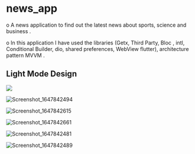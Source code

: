 # news_app

o A news application to find out the latest news about sports, science and business .

o In this application I have used the libraries (Getx, Third Party, Bloc , intl,
Conditional Builder, dio, shared preferences, WebView flutter), architecture pattern
MVVM .

## Light Mode Design 

<img src ="https://user-images.githubusercontent.com/55663920/159212935-b57a1632-542d-4763-b9b6-f4c432d1662e.png">

![Screenshot_1647842494](https://user-images.githubusercontent.com/55663920/159212935-b57a1632-542d-4763-b9b6-f4c432d1662e.png)

![Screenshot_1647842615](https://user-images.githubusercontent.com/55663920/159212945-be2f7d86-7b6e-48fe-b6bd-eb0a0a53461f.png)

![Screenshot_1647842661](https://user-images.githubusercontent.com/55663920/159212947-7d50f82d-6991-4e3c-b01e-55616028e210.png)

![Screenshot_1647842481](https://user-images.githubusercontent.com/55663920/159212952-f6520ae7-624a-4b6c-a640-a4943bc4feaa.png)

![Screenshot_1647842489](https://user-images.githubusercontent.com/55663920/159212958-25ebed5e-2104-4bb6-9cdc-bdd177a674e7.png)


<!-- ## Getting Started

This project is a starting point for a Flutter application.

A few resources to get you started if this is your first Flutter project:

- [Lab: Write your first Flutter app](https://flutter.dev/docs/get-started/codelab)
- [Cookbook: Useful Flutter samples](https://flutter.dev/docs/cookbook)

For help getting started with Flutter, view our
[online documentation](https://flutter.dev/docs), which offers tutorials,
samples, guidance on mobile development, and a full API reference. -->
